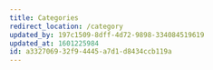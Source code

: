 ```yaml
---
title: Categories
redirect_location: /category
updated_by: 197c1509-8dff-4d72-9898-334084519619
updated_at: 1601225984
id: a3327069-32f9-4445-a7d1-d8434ccb119a
---
```


